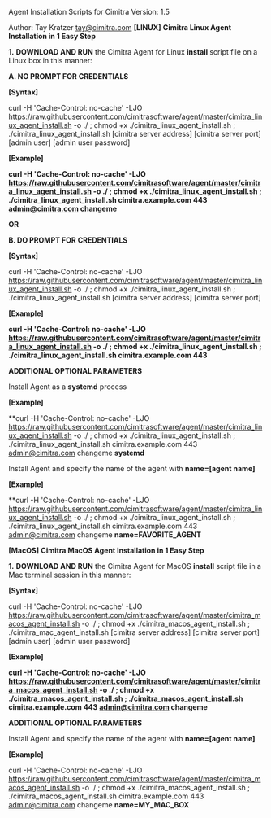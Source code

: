 
Agent Installation Scripts for Cimitra
Version: 1.5

Author: Tay Kratzer tay@cimitra.com
**[LINUX]**
**Cimitra Linux Agent Installation in 1 Easy Step**

**1.** **DOWNLOAD AND RUN** the Cimitra Agent for Linux **install** script file on a Linux box in this manner:

**A. NO PROMPT FOR CREDENTIALS**

**[Syntax]**

curl -H 'Cache-Control: no-cache' -LJO https://raw.githubusercontent.com/cimitrasoftware/agent/master/cimitra_linux_agent_install.sh -o ./ ; chmod +x ./cimitra_linux_agent_install.sh ; ./cimitra_linux_agent_install.sh [cimitra server address] [cimitra server port] [admin user] [admin user password]

**[Example]**

**curl -H 'Cache-Control: no-cache' -LJO https://raw.githubusercontent.com/cimitrasoftware/agent/master/cimitra_linux_agent_install.sh -o ./ ; chmod +x ./cimitra_linux_agent_install.sh ; ./cimitra_linux_agent_install.sh cimitra.example.com 443 admin@cimitra.com changeme**

**OR**

**B. DO PROMPT FOR CREDENTIALS**

**[Syntax]**

curl -H 'Cache-Control: no-cache' -LJO https://raw.githubusercontent.com/cimitrasoftware/agent/master/cimitra_linux_agent_install.sh -o ./ ; chmod +x ./cimitra_linux_agent_install.sh ; ./cimitra_linux_agent_install.sh [cimitra server address] [cimitra server port]

**[Example]**

**curl -H 'Cache-Control: no-cache' -LJO https://raw.githubusercontent.com/cimitrasoftware/agent/master/cimitra_linux_agent_install.sh -o ./ ; chmod +x ./cimitra_linux_agent_install.sh ; ./cimitra_linux_agent_install.sh cimitra.example.com 443**

**ADDITIONAL OPTIONAL PARAMETERS**

Install Agent as a **systemd** process

**[Example]**

**curl -H 'Cache-Control: no-cache' -LJO https://raw.githubusercontent.com/cimitrasoftware/agent/master/cimitra_linux_agent_install.sh -o ./ ; chmod +x ./cimitra_linux_agent_install.sh ; ./cimitra_linux_agent_install.sh cimitra.example.com 443 admin@cimitra.com changeme **systemd**

Install Agent and specify the name of the agent with **name=[agent name]**

**[Example]**

**curl -H 'Cache-Control: no-cache' -LJO https://raw.githubusercontent.com/cimitrasoftware/agent/master/cimitra_linux_agent_install.sh -o ./ ; chmod +x ./cimitra_linux_agent_install.sh ; ./cimitra_linux_agent_install.sh cimitra.example.com 443 admin@cimitra.com changeme **name=FAVORITE_AGENT**

**[MacOS]**
**Cimitra MacOS Agent Installation in 1 Easy Step**

**1.** **DOWNLOAD AND RUN** the Cimitra Agent for MacOS **install** script file in a Mac terminal session in this manner:

**[Syntax]**

curl -H 'Cache-Control: no-cache' -LJO https://raw.githubusercontent.com/cimitrasoftware/agent/master/cimitra_macos_agent_install.sh -o ./ ; chmod +x ./cimitra_macos_agent_install.sh ; ./cimitra_mac_agent_install.sh [cimitra server address] [cimitra server port] [admin user] [admin user password]

**[Example]**

**curl -H 'Cache-Control: no-cache' -LJO https://raw.githubusercontent.com/cimitrasoftware/agent/master/cimitra_macos_agent_install.sh -o ./ ; chmod +x ./cimitra_macos_agent_install.sh ; ./cimitra_macos_agent_install.sh cimitra.example.com 443 admin@cimitra.com changeme**

**ADDITIONAL OPTIONAL PARAMETERS**

Install Agent and specify the name of the agent with **name=[agent name]**

**[Example]**

curl -H 'Cache-Control: no-cache' -LJO https://raw.githubusercontent.com/cimitrasoftware/agent/master/cimitra_macos_agent_install.sh -o ./ ; chmod +x ./cimitra_macos_agent_install.sh ; ./cimitra_macos_agent_install.sh cimitra.example.com 443 admin@cimitra.com changeme **name=MY_MAC_BOX**


